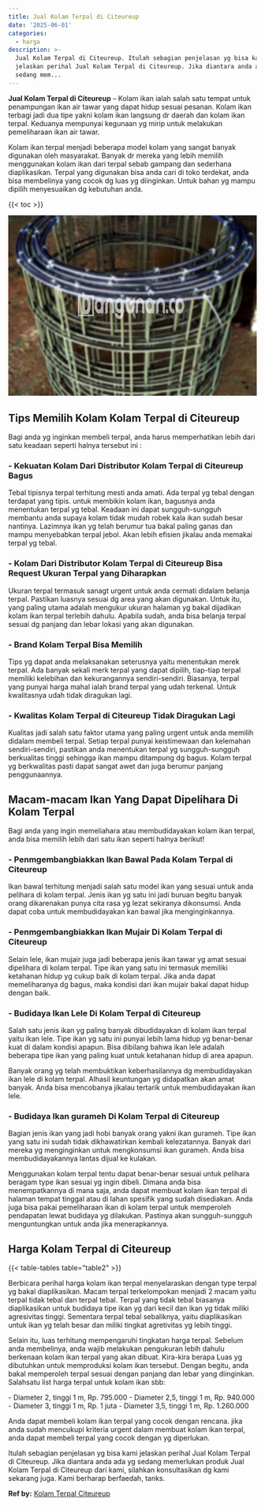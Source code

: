```yaml
---
title: Jual Kolam Terpal di Citeureup
date: '2025-06-01'
categories:
  - harga
description: >-
  Jual Kolam Terpal di Citeureup. Itulah sebagian penjelasan yg bisa kami
  jelaskan perihal Jual Kolam Terpal di Citeureup. Jika diantara anda ada yg
  sedang mem...
---
```


**Jual Kolam Terpal di Citeureup** – Kolam ikan ialah salah satu tempat untuk penampungan ikan air tawar yang dapat hidup sesuai pesanan. Kolam ikan terbagi jadi dua tipe yakni kolam ikan langsung dr daerah dan kolam ikan terpal. Keduanya mempunyai kegunaan yg mirip untuk melakukan pemeliharaan ikan air tawar.

Kolam ikan terpal menjadi beberapa model kolam yang sangat banyak digunakan oleh masyarakat. Banyak dr mereka yang lebih memilih menggunakan kolam ikan dari terpal sebab gampang dan sederhana diaplikasikan. Terpal yang digunakan bisa anda cari di toko terdekat, anda bisa membelinya yang cocok dg luas yg diinginkan. Untuk bahan yg mampu dipilih menyesuaikan dg kebutuhan anda.

{{< toc >}}

![Jual Kolam Terpal di Citeureup](/images/jual-kolam-terpal-60.png)

## Tips Memilih Kolam Kolam Terpal di Citeureup

Bagi anda yg inginkan membeli terpal, anda harus memperhatikan lebih dari satu keadaan seperti halnya tersebut ini :

### \- Kekuatan Kolam Dari Distributor Kolam Terpal di Citeureup Bagus

Tebal tipisnya terpal terhitung mesti anda amati. Ada terpal yg tebal dengan terdapat yang tipis. untuk membikin kolam ikan, bagusnya anda menentukan terpal yg tebal. Keadaan ini dapat sungguh-sungguh membantu anda supaya kolam tidak mudah robek kala ikan sudah besar nantinya. Lazimnya ikan yg telah berumur tua bakal paling ganas dan mampu menyebabkan terpal jebol. Akan lebih efisien jikalau anda memakai terpal yg tebal.

### \- Kolam Dari Distributor Kolam Terpal di Citeureup Bisa Request Ukuran Terpal yang Diharapkan

Ukuran terpal termasuk sanagt urgent untuk anda cermati didalam belanja terpal. Pastikan luasnya sesuai dg area yang akan digunakan. Untuk itu, yang paling utama adalah mengukur ukuran halaman yg bakal dijadikan kolam ikan terpal terlebih dahulu. Apabila sudah, anda bisa belanja terpal sesuai dg panjang dan lebar lokasi yang akan digunakan.

### \- Brand Kolam Terpal Bisa Memilih

Tips yg dapat anda melaksanakan seterusnya yaitu menentukan merek terpal. Ada banyak sekali merk terpal yang dapat dipilih, tiap-tiap terpal memiliki kelebihan dan kekurangannya sendiri-sendiri. Biasanya, terpal yang punyai harga mahal ialah brand terpal yang udah terkenal. Untuk kwalitasnya udah tidak diragukan lagi.

### \- Kwalitas Kolam Terpal di Citeureup Tidak Diragukan Lagi

Kualitas jadi salah satu faktor utama yang paling urgent untuk anda memilih didalam membeli terpal. Setiap terpal punyai keistimewaan dan kelemahan sendiri-sendiri, pastikan anda menentukan terpal yg sungguh-sungguh berkualitas tinggi sehingga ikan mampu ditampung dg bagus. Kolam terpal yg berkwalitas pasti dapat sangat awet dan juga berumur panjang penggunaannya.

## Macam-macam Ikan Yang Dapat Dipelihara Di Kolam Terpal

Bagi anda yang ingin memeliahara atau membudidayakan kolam ikan terpal, anda bisa memilih lebih dari satu ikan seperti halnya berikut!

### \- Penmgembangbiakkan Ikan Bawal Pada Kolam Terpal di Citeureup

Ikan bawal terhitung menjadi salah satu model ikan yang sesuai untuk anda pelihara di kolam terpal. Jenis ikan yg satu ini jadi buruan begitu banyak orang dikarenakan punya cita rasa yg lezat sekiranya dikonsumsi. Anda dapat coba untuk membudidayakan kan bawal jika menginginkannya.

### \- Penmgembangbiakkan Ikan Mujair Di Kolam Terpal di Citeureup

Selain lele, ikan mujair juga jadi beberapa jenis ikan tawar yg amat sesuai dipelihara di kolam terpal. Tipe ikan yang satu ini termasuk memiliki ketahanan hidup yg cukup baik di kolam terpal. Jika anda dapat memeliharanya dg bagus, maka kondisi dari ikan mujair bakal dapat hidup dengan baik.

### \- Budidaya Ikan Lele Di Kolam Terpal di Citeureup

Salah satu jenis ikan yg paling banyak dibudidayakan di kolam ikan terpal yaitu ikan lele. Tipe ikan yg satu ini punyai lebih lama hidup yg benar-benar kuat di dalam kondisi apapun. Bisa dibilang bahwa ikan lele adalah beberapa tipe ikan yang paling kuat untuk ketahanan hidup di area apapun.

Banyak orang yg telah membuktikan keberhasilannya dg membudidayakan ikan lele di kolam terpal. Alhasil keuntungan yg didapatkan akan amat banyak. Anda bisa mencobanya jikalau tertarik untuk membudidayakan ikan lele.

### \- Budidaya Ikan gurameh Di Kolam Terpal di Citeureup

Bagian jenis ikan yang jadi hobi banyak orang yakni ikan gurameh. Tipe ikan yang satu ini sudah tidak dikhawatirkan kembali kelezatannya. Banyak dari mereka yg menginginkan untuk mengkonsumsi ikan gurameh. Anda bisa membudidayakannya lantas dijual ke kulakan.

Menggunakan kolam terpal tentu dapat benar-benar sesuai untuk pelihara beragam type ikan sesuai yg ingin dibeli. Dimana anda bisa menempatkannya di mana saja, anda dapat membuat kolam ikan terpal di halaman tempat tinggal atau di lahan spesifik yang sudah disediakan. Anda juga bisa pakai pemeliharaan ikan di kolam terpal untuk memperoleh pendapatan lewat budidaya yg dilakukan. Pastinya akan sungguh-sungguh menguntungkan untuk anda jika menerapkannya.

## Harga Kolam Terpal di Citeureup

{{< table-tables table="table2" >}}

Berbicara perihal harga kolam ikan terpal menyelaraskan dengan type terpal yg bakal diaplikasikan. Macam terpal terkelompokan menjadi 2 macam yaitu terpal tidak tebal dan terpal tebal. Terpal yang tidak tebal biasanya diaplikasikan untuk budidaya tipe ikan yg dari kecil dan ikan yg tidak miliki agresivitas tinggi. Sementara terpal tebal sebaliknya, yaitu diaplikasikan untuk ikan yg telah besar dan miliki tingkat agretivitas yg lebih tinggi.

Selain itu, luas terhitung mempengaruhi tingkatan harga terpal. Sebelum anda membelinya, anda wajib melakukan pengukuran lebih dahulu berkenaan kolam ikan terpal yang akan dibuat. Kira-kira berapa Luas yg dibutuhkan untuk memproduksi kolam ikan tersebut. Dengan begitu, anda bakal memperoleh terpal sesuai dengan panjang dan lebar yang diinginkan. Salahsatu list harga terpal untuk kolam ikan sbb:

\- Diameter 2, tinggi 1 m, Rp. 795.000 - Diameter 2,5, tinggi 1 m, Rp. 940.000 - Diameter 3, tinggi 1 m, Rp. 1 juta - Diameter 3,5, tinggi 1 m, Rp. 1.260.000

Anda dapat membeli kolam ikan terpal yang cocok dengan rencana. jika anda sudah mencukupi kriteria urgent dalam membuat kolam ikan terpal, anda dapat membeli terpal yang cocok dengan yg diperlukan.

Itulah sebagian penjelasan yg bisa kami jelaskan perihal Jual Kolam Terpal di Citeureup. Jika diantara anda ada yg sedang memerlukan produk Jual Kolam Terpal di Citeureup dari kami, silahkan konsultasikan dg kami sekarang juga. Kami berharap berfaedah, tanks.

**Ref by:** [Kolam Terpal Citeureup](https://id.wikipedia.org/wiki/Kolam)
